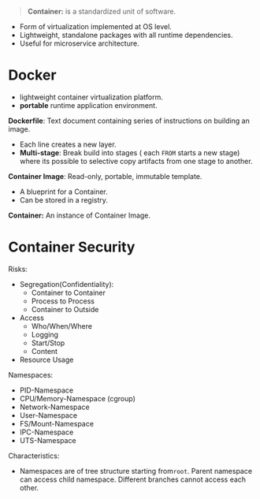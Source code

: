 >**Container:** is a standardized unit of software.

- Form of virtualization implemented at OS level.
- Lightweight, standalone packages with all runtime dependencies.
- Useful for microservice architecture.

# Docker
- lightweight container virtualization platform.
- **portable** runtime application environment.

**Dockerfile**: Text document containing series of instructions on building an image.
- Each line creates a new layer.
- **Multi-stage**: Break build into stages ( each `FROM` starts a new stage) where its possible to selective copy artifacts from one stage to another.

**Container Image**: Read-only, portable, immutable template.
- A blueprint for a Container.
- Can be stored in a registry.

**Container:** An instance of Container Image.


# Container Security

Risks:
- Segregation(Confidentiality):
	- Container to Container
	- Process to Process
	- Container to Outside
- Access
	- Who/When/Where
	- Logging
	- Start/Stop
	- Content
- Resource Usage

Namespaces:
- PID-Namespace
- CPU/Memory-Namespace (cgroup)
- Network-Namespace
- User-Namespace
- FS/Mount-Namespace
- IPC-Namespace
- UTS-Namespace

Characteristics:
- Namespaces are of tree structure starting from`root`. Parent namespace can access child namespace. Different branches cannot access each other.